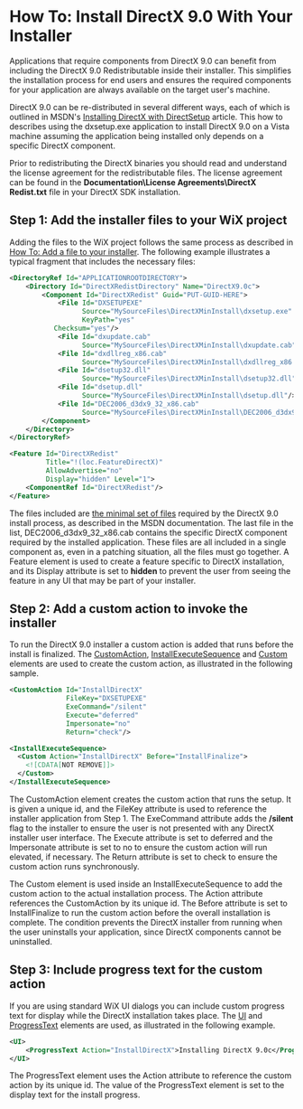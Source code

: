 # How To: Install DirectX 9.0 With Your Installer

Applications that require components from DirectX 9.0 can benefit from including the DirectX 9.0 Redistributable inside their installer. This simplifies the installation process for end users and ensures the required components for your application are always available on the target user&apos;s machine.

DirectX 9.0 can be re-distributed in several different ways, each of which is outlined in MSDN&apos;s <a href="http://msdn.microsoft.com/library/bb174600.aspx#DirectX_Redistribution" target="_blank">Installing DirectX with DirectSetup</a> article. This how to describes using the dxsetup.exe application to install DirectX 9.0 on a Vista machine assuming the application being installed only depends on a specific DirectX component.

Prior to redistributing the DirectX binaries you should read and understand the license agreement for the redistributable files. The license agreement can be found in the **Documentation\License Agreements\DirectX Redist.txt** file in your DirectX SDK installation.

## Step 1: Add the installer files to your WiX project
Adding the files to the WiX project follows the same process as described in [How To: Add a file to your installer](../../howtos/files_and_registry/add_a_file.md). The following example illustrates a typical fragment that includes the necessary files:

```xml
<DirectoryRef Id="APPLICATIONROOTDIRECTORY">
    <Directory Id="DirectXRedistDirectory" Name="DirectX9.0c">
        <Component Id="DirectXRedist" Guid="PUT-GUID-HERE">
            <File Id="DXSETUPEXE"
                  Source="MySourceFiles\DirectXMinInstall\dxsetup.exe"
                  KeyPath="yes"
           Checksum="yes"/>
            <File Id="dxupdate.cab"
                  Source="MySourceFiles\DirectXMinInstall\dxupdate.cab"/>
            <File Id="dxdllreg_x86.cab"
                  Source="MySourceFiles\DirectXMinInstall\dxdllreg_x86.cab"/>
            <File Id="dsetup32.dll"
                  Source="MySourceFiles\DirectXMinInstall\dsetup32.dll"/>
            <File Id="dsetup.dll"
                  Source="MySourceFiles\DirectXMinInstall\dsetup.dll"/>
            <File Id="DEC2006_d3dx9_32_x86.cab"
                  Source="MySourceFiles\DirectXMinInstall\DEC2006_d3dx9_32_x86.cab"/>
        </Component>
    </Directory>
</DirectoryRef>

<Feature Id="DirectXRedist"
         Title="!(loc.FeatureDirectX)"
         AllowAdvertise="no"
         Display="hidden" Level="1">
    <ComponentRef Id="DirectXRedist"/>
</Feature>
```

The files included are <a href="http://msdn.microsoft.com/library/bb219742.aspx" target="_blank">the minimal set of files</a> required by the DirectX 9.0 install process, as described in the MSDN documentation. The last file in the list, DEC2006\_d3dx9\_32\_x86.cab contains the specific DirectX component required by the installed application. These files are all included in a single component as, even in a patching situation, all the files must go together. A Feature element is used to create a feature specific to DirectX installation, and its Display attribute is set to **hidden** to prevent the user from seeing the feature in any UI that may be part of your installer.

## Step 2: Add a custom action to invoke the installer
To run the DirectX 9.0 installer a custom action is added that runs before the install is finalized. The [CustomAction](../../xsd/wix/customaction.md), [InstallExecuteSequence](../../xsd/wix/installexecutesequence.md) and [Custom](../../xsd/wix/custom.md) elements are used to create the custom action, as illustrated in the following sample.

```xml
<CustomAction Id="InstallDirectX"
              FileKey="DXSETUPEXE"
              ExeCommand="/silent"
              Execute="deferred"
              Impersonate="no"
              Return="check"/>

<InstallExecuteSequence>
  <Custom Action="InstallDirectX" Before="InstallFinalize">
    <![CDATA[NOT REMOVE]]>
  </Custom>
</InstallExecuteSequence>
```

The CustomAction element creates the custom action that runs the setup. It is given a unique id, and the FileKey attribute is used to reference the installer application from Step 1. The ExeCommand attribute adds the **/silent** flag to the installer to ensure the user is not presented with any DirectX installer user interface. The Execute attribute is set to deferred and the Impersonate attribute is set to no to ensure the custom action will run elevated, if necessary. The Return attribute is set to check to ensure the custom action runs synchronously.

The Custom element is used inside an InstallExecuteSequence to add the custom action to the actual installation process. The Action attribute references the CustomAction by its unique id. The Before attribute is set to InstallFinalize to run the custom action before the overall installation is complete. The condition prevents the DirectX installer from running when the user uninstalls your application, since DirectX components cannot be uninstalled.

## Step 3: Include progress text for the custom action
If you are using standard WiX UI dialogs you can include custom progress text for display while the DirectX installation takes place. The [UI](../../xsd/wix/ui.md) and [ProgressText](../../xsd/wix/progresstext.md) elements are used, as illustrated in the following example.

```xml
<UI>
    <ProgressText Action="InstallDirectX">Installing DirectX 9.0c</ProgressText>
</UI>
```

The ProgressText element uses the Action attribute to reference the custom action by its unique id. The value of the ProgressText element is set to the display text for the install progress.
